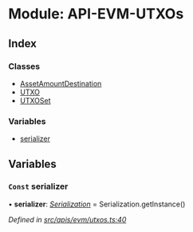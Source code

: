 # Module: API-EVM-UTXOs

## Index

### Classes

- [AssetAmountDestination](../classes/api_evm_utxos.assetamountdestination)
- [UTXO](../classes/api_evm_utxos.utxo)
- [UTXOSet](../classes/api_evm_utxos.utxoset)

### Variables

- [serializer](api_evm_utxos#const-serializer)

## Variables

### `Const` serializer

• **serializer**: _[Serialization](../classes/utils_serialization.serialization)_ = Serialization.getInstance()

_Defined in [src/apis/evm/utxos.ts:40](https://github.com/chain4travel/caminojs/blob/3883166/src/apis/evm/utxos.ts#L40)_
